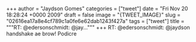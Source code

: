 
+++
author = "Jaydson Gomes"
categories = ["tweet"]
date = "Fri Nov 20 18:28:24 +0000 2009"
draft = false
image = "{TWEET_IMAGE}"
slug = "02616ea17a8e4cf789c1a0fe6e62dab1243f427a"
tags = ["tweet"]
title = """RT: @edersonschmidt: @jay..."""
+++
RT: @edersonschmidt: @jaydson handshake ae brow! Podicre
